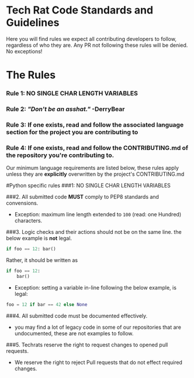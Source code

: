 # Tech Rat Code Standards and Guidelines
Here you will find rules we expect all contributing developers to follow, regardless of who they are. Any PR not following these rules will be denied. No exceptions!

# The Rules
### Rule 1: NO SINGLE CHAR LENGTH VARIABLES
### Rule 2: _"Don't be an asshat."_ -DerryBear
### Rule 3: If one exists, read and follow the associated language section for the project you are contributing to
### Rule 4: If one exists, read and follow the CONTRIBUTING.md of the repository you're contributing to.


Our minimum language requirements are listed below, these rules apply unless 
they are **explicitly** overwritten by the project's CONTRIBUTING.md

#Python specific rules
###1: NO SINGLE CHAR LENGTH VARIABLES

###2. All submitted code __MUST__ comply to PEP8 standards and convensions.
 - Exception: maximum line length extended to `100` (read: one Hundred) characters.
 
###3. Logic checks and their actions should not be on the same line.
the below example is **not** legal.
```python
if foo == 12: bar()
```
Rather, it should be written as 
```python
if foo == 12:
    bar()
```
 - Exception: setting a variable in-line following the below example, is legal:
 ```python
foo = 12 if bar == 42 else None
```
 
###4. All submitted code must be documented effectively.
 - you may find a lot of legacy code in some of our repositories that are 
 undocumented, these are not examples to follow.
 
 ###5. Techrats reserve the right to request changes to opened pull requests.
 - We reserve the right to reject Pull requests that do not effect required changes.
 